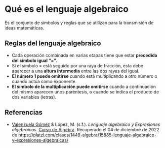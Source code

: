 # Qué es el lenguaje algebraico

Es el conjunto de símbolos y reglas que se utilizan para la transmisión de ideas matemáticas.

## Reglas del lenguaje algebraico

-   Cada operación combinada en varias etapas tiene que estar **precedida del símbolo igual “=”.**
-   Si el símbolo = está seguido por una raya de fracción, esta debe aparecer a una **altura intermedia** entre las dos rayas del igual.
-   **El número 1 puede omitirse** cuando está multiplicando a otro número o cuando actúa como exponente.
-   **El símbolo de la multiplicación puede omitirse** cuando a continuación del mismo aparecen unos paréntesis, o cuando se indica el producto de dos variables (letras).

<div style="page-break-after: always;"></div>

## Referencias

- [Valenzuela Gómez](https://platzi.com/profes/marce-valenzuela-236/) & López, M. (s.f.). _Lenguaje algebraico y Expresiones algebraicas_. [Curso de Álgebra](https://platzi.com/cursos/algebra/). Recuperado el 04 de diciembre de 2022 de https://platzi.com/clases/1449-algebra/15885-lenguaje-algebraico-y-expresiones-algebraicas/